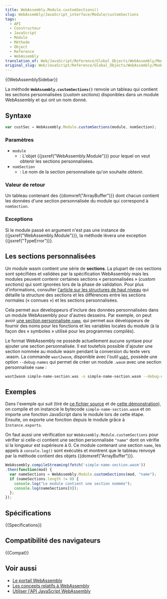 ```yaml
---
title: WebAssembly.Module.customSections()
slug: WebAssembly/JavaScript_interface/Module/customSections
tags:
  - API
  - Constructeur
  - JavaScript
  - Module
  - Méthode
  - Object
  - Reference
  - WebAssembly
translation_of: Web/JavaScript/Reference/Global_Objects/WebAssembly/Module/customSections
original_slug: Web/JavaScript/Reference/Global_Objects/WebAssembly/Module/customSections
---
```


{{WebAssemblySidebar}}

La méthode **`WebAssembly.customSections()`** renvoie un tableau qui contient les sections personnalisées (_custom sections_) disponibles dans un module WebAssembly et qui ont un nom donné.

## Syntaxe

```js
var custSec = WebAssembly.Module.customSections(module, nomSection);
```

### Paramètres

- `module`
  - : L'objet {{jsxref("WebAssembly.Module")}} pour lequel on veut obtenir les sections personnalisées.
- `nomSection`
  - : Le nom de la section personnalisée qu'on souhaite obtenir.

### Valeur de retour

Un tableau contenant des {{domxref("ArrayBuffer")}} dont chacun contient les données d'une section personnalisée du module qui correspond à `nomSection`.

### Exceptions

Si le module passé en argument n'est pas une instance de {{jsxref("WebAssembly.Module")}}, la méthode lèvera une exception {{jsxref("TypeError")}}.

## Les sections personnalisées

Un module wasm contient une série de **sections**. La plupart de ces sections sont spécifiées et validées par la spécification WebAssembly mais les modules peuvent contenir certaines sections « personnalisées » (_custom sections_) qui sont ignorées lors de la phase de validation. Pour plus d'informations, consulter [l'article sur les structures de haut niveau](https://github.com/WebAssembly/design/blob/master/BinaryEncoding.md#high-level-structure) qui détaille la structure des sections et les différences entre les sections normales (« connues ») et les sections personnalisées.

Cela permet aux développeurs d'inclure des données personnalisées dans un module WebAssembly pour d'autres desseins. Par exemple, on peut avoir [une section personnalisée `name`](https://github.com/WebAssembly/design/blob/master/BinaryEncoding.md#name-section), qui permet aux développeurs de fournir des noms pour les fonctions et les variables locales du module (à la façon des « symboles » utilisé pour les programmes compilés).

Le format WebAssembly ne possède actuellement aucune syntaxe pour ajouter une section personnalisée. Il est toutefois possible d'ajouter une section nommée au module wasm pendant la conversion du texte vers .wasm. La commande `wast2wasm`, disponible avec l'outil [`wabt`](https://github.com/webassembly/wabt), possède une option `--debug-names` qui permet de créer un module `.wasm` avec une section personnalisée `name` :

```bash
wast2wasm simple-name-section.was -o simple-name-section.wasm --debug-names
```

## Exemples

Dans l'exemple qui suit (tiré de [ce fichier source](https://github.com/mdn/webassembly-examples/blob/master/other-examples/custom-section.html) et de [cette démonstration](https://mdn.github.io/webassembly-examples/other-examples/custom-section.html)), on compile et on instancie le bytecode `simple-name-section.wasm` et on importe une fonction JavaScript dans le module lors de cette étape. Ensuite, on exporte une fonction depuis le module grâce à `Instance.exports`.

On faut aussi une vérification sur `WebAssembly.Module.customSections` pour vérifier si celle-ci contient une section personnalisée `"name"` dont on vérifie si la longueur est supérieure à 0. Ce module contenant une section `name`, les appels à `console.log()` sont exécutés et montrent que le tableau renvoyé par la méthode contient des objets {{domxref("ArrayBuffer")}}.

```js
WebAssembly.compileStreaming(fetch('simple-name-section.wasm'))
.then(function(mod) {
  var nameSections = WebAssembly.Module.customSections(mod, "name");
  if (nameSections.length != 0) {
    console.log("Le module contient une section nommée");
    console.log(nameSections[0]);
  };
});
```

## Spécifications

{{Specifications}}

## Compatibilité des navigateurs

{{Compat}}

## Voir aussi

- [Le portail WebAssembly](/fr/docs/WebAssembly)
- [Les concepts relatifs à WebAssembly](/fr/docs/WebAssembly/Concepts)
- [Utiliser l'API JavaScript WebAssembly](/fr/docs/WebAssembly/Using_the_JavaScript_API)
